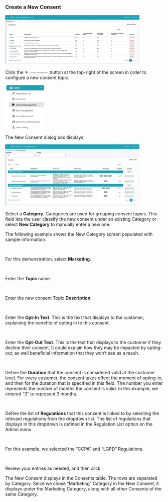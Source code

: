 ### Create a New Consent

<img src="/articles/demo_project/DPM_Demo_Project/images/08_22_Consent_AdminLanding.jpg" width="85%" height="85%">                                

Click the <img src="/articles/demo_project/DPM_Demo_Project/images/08_ICON_ConsentManagement.png" width="15%" height="15%"> button at the top-right of the screen in order to configure a new consent topic. 

<img src="/articles/demo_project/DPM_Demo_Project/images/08_20_Consent_AdminConsent_LeftPanel.jpg" width="25%" height="25%">

The New Consent dialog box displays.

<img src="/articles/demo_project/DPM_Demo_Project/images/08_21_Consent_AdminConsent_Main.jpg" width="85%" height="85%">     

Select a **Category**. Categories are used for grouping consent topics. This field lets the user classify the new consent under an existing Category or select **New Category** to manually enter a new one.

The following example shows the New Category screen populated with sample information.

​     

For this demonstration, select **Marketing**.

​     

Enter the **Topic** name. 

​     

Enter the new consent Topic **Description**.

​     

Enter the **Opt-In Text**. This is the text that displays to the customer, explaining the benefits of opting in to this consent.

​     

Enter the **Opt-Out Text**. This is the text that displays to the customer if they decline their consent. It could explain how they may be impacted by opting-out, as well beneficial information that they won’t see as a result. 

​     

Define the **Duration** that the consent is considered valid at the customer level. For every customer, the consent takes effect the moment of opting-in, and then for the duration that is specified in this field. The number you enter represents the number of months the consent is valid. In this example, we entered “3” to represent 3 months.

 

​     

Define the list of **Regulations** that this consent is linked to by selecting the relevant regulations from the dropdown list. The list of regulations that displays in this dropdown is defined in the Regulation List option on the Admin menu. 

​     

For this example, we selected the “CCPA” and “LGPD” Regulations.

​     

Review your entries as needed, and then click   .

The New Consent displays in the Consents table. The rows are separated by Category. Since we chose “Marketing” Category in the New Consent, it displays under the Marketing Category, along with all other Consents of the same Category.

​     
